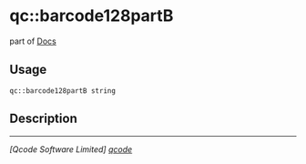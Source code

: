 qc::barcode128partB
===================

part of [Docs](.)

Usage
-----
`qc::barcode128partB string`

Description
-----------


----------------------------------
*[Qcode Software Limited] [qcode]*

[qcode]: www.qcode.co.uk "Qcode Software"